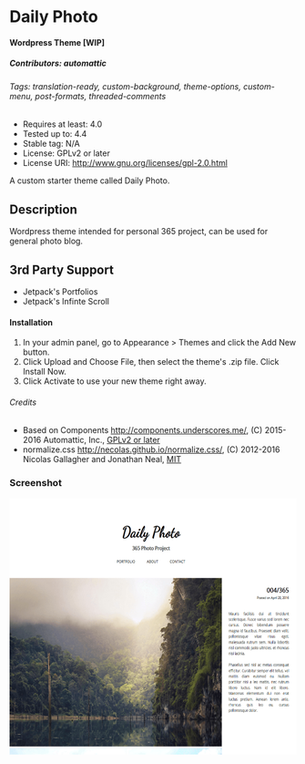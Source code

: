 # Daily Photo
#### Wordpress Theme [WIP]
##### Contributors: automattic
###### Tags: translation-ready, custom-background, theme-options, custom-menu, post-formats, threaded-comments

* Requires at least: 4.0
* Tested up to: 4.4
* Stable tag: N/A
* License: GPLv2 or later
* License URI: http://www.gnu.org/licenses/gpl-2.0.html

A custom starter theme called Daily Photo.

## Description
Wordpress theme intended for personal 365 project, can be used for general photo blog.

## 3rd Party Support
 * Jetpack's Portfolios
 * Jetpack's Infinte Scroll

#### Installation
1. In your admin panel, go to Appearance > Themes and click the Add New button.
2. Click Upload and Choose File, then select the theme's .zip file. Click Install Now.
3. Click Activate to use your new theme right away.

###### Credits

* Based on Components http://components.underscores.me/, (C) 2015-2016 Automattic, Inc., [GPLv2 or later](https://www.gnu.org/licenses/gpl-2.0.html)
* normalize.css http://necolas.github.io/normalize.css/, (C) 2012-2016 Nicolas Gallagher and Jonathan Neal, [MIT](http://opensource.org/licenses/MIT)

### Screenshot
<img src="/screenshot.png" width="600" height="450" alt="Screenshot" />